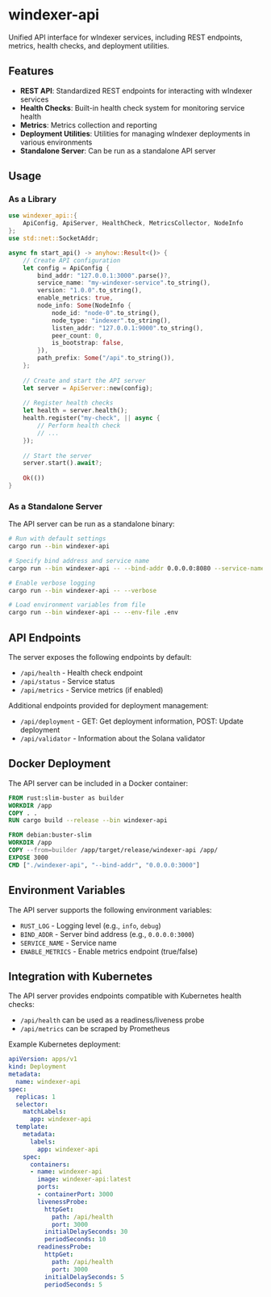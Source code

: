 # windexer-api

Unified API interface for wIndexer services, including REST endpoints, metrics, health checks, and deployment utilities.

## Features

- **REST API**: Standardized REST endpoints for interacting with wIndexer services
- **Health Checks**: Built-in health check system for monitoring service health
- **Metrics**: Metrics collection and reporting
- **Deployment Utilities**: Utilities for managing wIndexer deployments in various environments
- **Standalone Server**: Can be run as a standalone API server

## Usage

### As a Library

```rust
use windexer_api::{
    ApiConfig, ApiServer, HealthCheck, MetricsCollector, NodeInfo
};
use std::net::SocketAddr;

async fn start_api() -> anyhow::Result<()> {
    // Create API configuration
    let config = ApiConfig {
        bind_addr: "127.0.0.1:3000".parse()?,
        service_name: "my-windexer-service".to_string(),
        version: "1.0.0".to_string(),
        enable_metrics: true,
        node_info: Some(NodeInfo {
            node_id: "node-0".to_string(),
            node_type: "indexer".to_string(),
            listen_addr: "127.0.0.1:9000".to_string(),
            peer_count: 0,
            is_bootstrap: false,
        }),
        path_prefix: Some("/api".to_string()),
    };
    
    // Create and start the API server
    let server = ApiServer::new(config);
    
    // Register health checks
    let health = server.health();
    health.register("my-check", || async {
        // Perform health check
        // ...
    });
    
    // Start the server
    server.start().await?;
    
    Ok(())
}
```

### As a Standalone Server

The API server can be run as a standalone binary:

```bash
# Run with default settings
cargo run --bin windexer-api

# Specify bind address and service name
cargo run --bin windexer-api -- --bind-addr 0.0.0.0:8080 --service-name my-api

# Enable verbose logging
cargo run --bin windexer-api -- --verbose

# Load environment variables from file
cargo run --bin windexer-api -- --env-file .env
```

## API Endpoints

The server exposes the following endpoints by default:

- `/api/health` - Health check endpoint
- `/api/status` - Service status
- `/api/metrics` - Service metrics (if enabled)

Additional endpoints provided for deployment management:

- `/api/deployment` - GET: Get deployment information, POST: Update deployment
- `/api/validator` - Information about the Solana validator

## Docker Deployment

The API server can be included in a Docker container:

```dockerfile
FROM rust:slim-buster as builder
WORKDIR /app
COPY . .
RUN cargo build --release --bin windexer-api

FROM debian:buster-slim
WORKDIR /app
COPY --from=builder /app/target/release/windexer-api /app/
EXPOSE 3000
CMD ["./windexer-api", "--bind-addr", "0.0.0.0:3000"]
```

## Environment Variables

The API server supports the following environment variables:

- `RUST_LOG` - Logging level (e.g., `info`, `debug`)
- `BIND_ADDR` - Server bind address (e.g., `0.0.0.0:3000`)
- `SERVICE_NAME` - Service name
- `ENABLE_METRICS` - Enable metrics endpoint (true/false)

## Integration with Kubernetes

The API server provides endpoints compatible with Kubernetes health checks:

- `/api/health` can be used as a readiness/liveness probe
- `/api/metrics` can be scraped by Prometheus

Example Kubernetes deployment:

```yaml
apiVersion: apps/v1
kind: Deployment
metadata:
  name: windexer-api
spec:
  replicas: 1
  selector:
    matchLabels:
      app: windexer-api
  template:
    metadata:
      labels:
        app: windexer-api
    spec:
      containers:
      - name: windexer-api
        image: windexer-api:latest
        ports:
        - containerPort: 3000
        livenessProbe:
          httpGet:
            path: /api/health
            port: 3000
          initialDelaySeconds: 30
          periodSeconds: 10
        readinessProbe:
          httpGet:
            path: /api/health
            port: 3000
          initialDelaySeconds: 5
          periodSeconds: 5
``` 